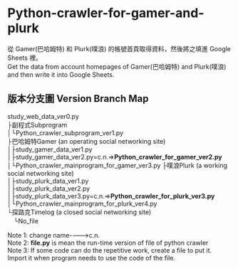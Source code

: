 # Python-crawler-for-gamer-and-plurk
 從 Gamer(巴哈姆特) 和 Plurk(噗浪) 的帳號首頁取得資料，然後將之填進 Google Sheets 裡。  
 Get the data from account homepages of Gamer(巴哈姆特) and Plurk(噗浪) and then write it into Google Sheets.   
## 版本分支圖 Version Branch Map
 study_web_data_ver0.py  
 ├副程式Subprogram  
 │└Python_crawler_subprogram_ver1.py  
 ├巴哈姆特Gamer (an operating social networking site)  
 │├study_gamer_data_ver1.py  
 │├study_gamer_data_ver2.py=c.n.=>**Python_crawler_for_gamer_ver2.py**  
 │└Python_crawler_mainprogram_for_gamer_ver3.py
 ├噗浪Plurk (a working social networking site)  
 │├study_plurk_data_ver1.py  
 │├study_plurk_data_ver2.py  
 │├study_plurk_data_ver3.py=c.n.=>**Python_crawler_for_plurk_ver3.py**  
 │└Python_crawler_mainprogram_for_plurk_ver4.py  
 └探路克Timelog (a closed social networking site)  
 　└No_file  
 
 Note 1: change name---->c.n.  
 Note 2: **file.py** is mean the run-time version of file of python crawler  
 Note 3: If some code can do the repetitive work, create a file to put it. Import it when program needs to use the code of the file. 